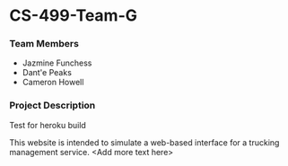 # CS-499-Team-G

### Team Members

- Jazmine Funchess
- Dant'e Peaks
- Cameron Howell

### Project Description

Test for heroku build

This website is intended to simulate a web-based interface for a trucking management service. \<Add more text here\>
